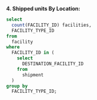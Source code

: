 **4. Shipped units By Location:**
```sql
select 
  count(FACILITY_ID) facilities, 
  FACILITY_TYPE_ID 
from 
  facility 
where 
  FACILITY_ID in (
    select 
      DESTINATION_FACILITY_ID 
    from 
      shipment
  ) 
group by 
  FACILITY_TYPE_ID;
```
